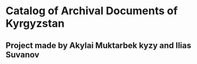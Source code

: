 # Catalog of Archival Documents of Kyrgyzstan
 
## Project made by Akylai Muktarbek kyzy and Ilias Suvanov
